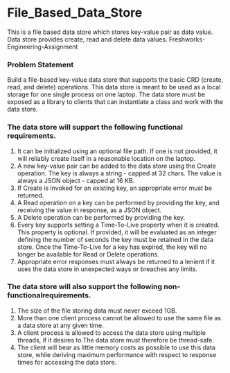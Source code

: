 # File_Based_Data_Store
This is a file based data store which stores key-value pair as data value. Data store provides create, read and delete data values.
Freshworks-Engineering-Assignment

### Problem Statement

Build a file-based key-value data store that supports the basic CRD (create, read, and delete) operations. This data store is meant to be used as a local storage for one single process on one laptop. The data store must be exposed as a library to clients that can instantiate a class and work with the data store. 

### The data store will support the following functional requirements. 

1. It can be initialized using an optional file path. If one is not provided, it will reliably create itself in a reasonable location on the laptop. 
2. A new key-value pair can be added to the data store using the Create operation. The key is always a string - capped at 32 chars. The value is always a JSON object - capped at 16 KB. 
3. If Create is invoked for an existing key, an appropriate error must be returned. 
4. A Read operation on a key can be performed by providing the key, and receiving the value in response, as a JSON object. 
5. A Delete operation can be performed by providing the key. 
6. Every key supports setting a Time-To-Live property when it is created. This property is optional. If  provided, it will be evaluated as an integer defining the number of seconds the key must be  retained in the data store. Once the Time-To-Live for a key has expired, the key will no longer be available for Read or Delete operations. 
7. Appropriate error responses must always be returned to a lenient if it uses the data store in unexpected ways or breaches any limits. 

### The data store will also support the following non-functionalrequirements. 

1. The size of the file storing data must never exceed 1GB. 
2. More than one client process cannot be allowed to use the same file as a data store at any given time. 
3. A client process is allowed to access the data store using multiple threads, if it desires to.The data store must therefore be thread-safe. 
4. The client will bear as little memory costs as possible to use this data store, while deriving maximum performance with respect to response times for accessing the data store. 
